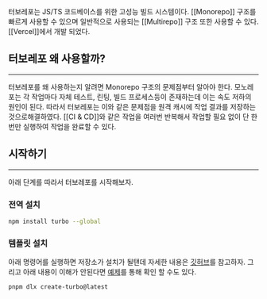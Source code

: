 터보레포는 JS/TS 코드베이스를 위한 고성능 빌드 시스템이다.
[[Monorepo]] 구조를 빠르게 사용할 수 있으며 일반적으로 사용되는 [[Multirepo]] 구조 또한 사용할 수 있다. [[Vercel]]에서 개발 되었다.

## 터보레포 왜 사용할까?
---
터보레포를 왜 사용하는지 알려면 Monorepo 구조의 문제점부터 알아야 한다. 모노레포는 각 작업마다 자체 테스트, 린팅, 빌드 프로세스등이 존재하는데 이는 속도 저하의 원인이 된다. 따라서 터보레포는 이와 같은 문제점을 원격 캐시에 작업 결과를 저장하는 것으로해결하였다. [[CI & CD]]와 같은 작업을 여러번 반복해서 작업할 필요 없이 단 한번만 실행하여 작업을 완료할 수 있다.

## 시작하기
---
아래 단계를 따라서 터보레포를 시작해보자.

### 전역 설치
```bash
npm install turbo --global
```

### 템플릿 설치
아래 명령어를 실행하면 저장소가 설치가 될탠데 자세한 내용은 [깃허브](https://github.com/vercel/turborepo/blob/main/examples/basic/README.md)를 참고하자.
그리고 아래 내용이 이해가 안된다면 [예제](https://turborepo.com/docs/getting-started/examples)를 통해 확인 할 수도 있다.
```bash
pnpm dlx create-turbo@latest
```

